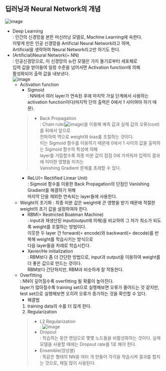 ## 딥러닝과 Neural Network의 개념
![image](https://user-images.githubusercontent.com/55045082/91536644-f6c4c400-e94f-11ea-97de-9f304ec6c7a2.png)
* Deep Learning  
: 인간의 신경망을 본뜬 머신러닝 모델로, Machine Learning에 속한다.  
이렇게 만든 인공 신경망을 Artificial Neural Network라고 하며,  
Artificial을 생략하여 Neural Network라고만 하기도 한다.
* (Artificial)Neural Network(= NN)  
: 인공신경망으로, 이 신경망의 뉴런 모델은 가지 돌기로부터 세포체로  
입력 값을 받아들여 일정 수준을 넘어서면 Activation function에 의해  
활성화되어 출력 값을 내보낸다.  
![image](https://user-images.githubusercontent.com/55045082/91536757-2b388000-e950-11ea-8a3d-84c48d1461c2.png)
  * Activation function
    * Sigmoid  
    : NN에서 여러 layer가 연속된 후에 마지막 가설 단계에서 사용하는  
    activation function이다(마지막 단의 출력은 0에서 1 사이여야 하기 때문).
    > * Back Propagation  
    : Chain rule(![image](https://user-images.githubusercontent.com/55045082/91537032-9a15d900-e950-11ea-8e82-7714977f748d.png))을 이용해 예측 값과 실제 값의 오류(cost)를 뒤에서 앞으로  
    전파하여 역으로 weight와 bias를 조절하는 것이다.  
    이는 Sigmoid 함수를 이용하기 때문에 0에서 1 사이의 값을 출력하는 Sigmoid 함수의 특성에 의해  
    layer를 거듭할수록 최종 미분 값이 점점 0에 가까워져 입력이 결과에 미미한 영향을 미치는  
    Vanishing Gradient 문제를 초래할 수 있다.
    * ReLU(= Rectified Linear Unit)  
    : Sigmoid 함수를 이용한 Back Propagation의 단점인 Vanishing Gradient를 해결하기 위해  
    마지막 단을 제외한 연속되는 layer들에 사용한다.
  * Weight의 초기화
  : 최종 미분 값은 weight에 큰 영향을 받기 때문에 적절한 weight의 초기 값을 설정하여야 한다.
    * RBM(= Restricted Boatman Machine)  
    : input과 재생산된 input(output에 의해)을 비교하여 그 차가 최소가 되도록 weight를 조절하는 방법이다.  
    이웃한 두 layer 간 forward(= encode)와 backward(= decode)를 반복해 weight를 학습시키는 방식으로  
    다음 layer들을 차례로 학습시킨다.
    * Xavier/He initialization  
    : RBM보다 좀 더 간단한 방법으로, input과 output을 이용하여 weight를 더 좋은 값으로 만드는 것이다.  
    RBM보다 간단하지만, RBM과 비슷하게 잘 작동한다.
  * Overfitting  
  : NN이 깊어질수록 overfitting 될 확률이 높아진다.  
  layer가 많아질수록 training set으로 실행해보면 오류가 줄어드는 것 같지만,  
  test set으로 실행해보면 오히려 오류가 증가하는 것을 확인할 수 있다.
    * 해결법  
    1. training data의 수를 더 많게 한다.
    2. Regularization
    > * L2 Regularization  
    : ![image](https://user-images.githubusercontent.com/55045082/91537586-8028c600-e951-11ea-9f0c-38e950365320.png)
    > * Dropout  
    : 학습하는 동안 랜덤으로 몇몇 노드들을 비활성화하는 것이다. 실제 모델을 사용할 때에는 Dropout rate를 1로 해야 한다.
    > * Ensemble(앙상블)  
    : 똑같은 형태의 NN을 여러 개 만들어 각각을 학습시켜 결과를 합치는 것으로, 제일 많이 사용된다.
